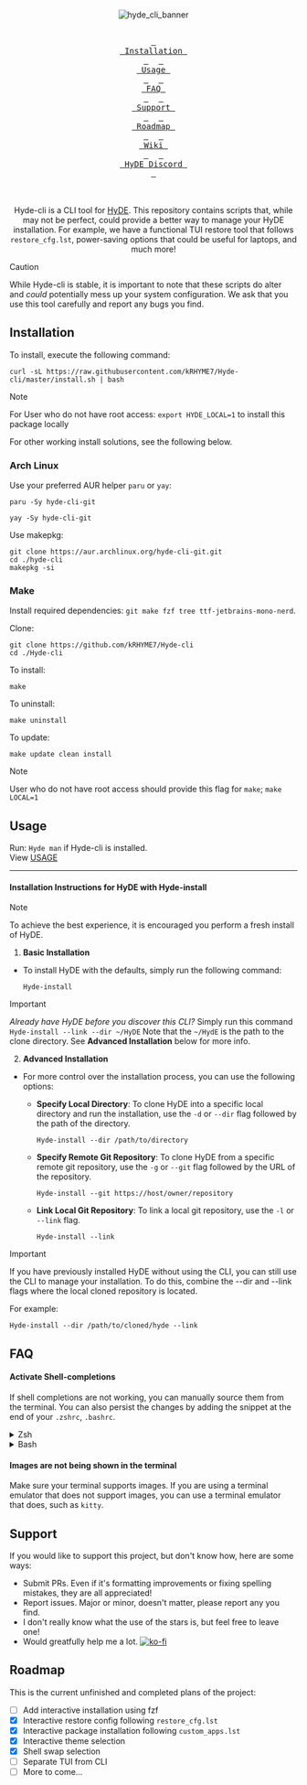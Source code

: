 <div align="center">
  <br>

![hyde_cli_banner](https://raw.githubusercontent.com/krhyme7/hyde-cli/master/Assets/hyde_cli_banner.png)

  <br>
  <a href="#installation"><kbd> <br> Installation <br> </kbd></a>&ensp;&ensp;
  <a href="https://raw.githubusercontent.com/kRHYME7/Hyde-cli/master/USAGE"><kbd> <br> Usage <br> </kbd></a>&ensp;&ensp;
  <a href="#faq"><kbd> <br> FAQ <br> </kbd></a>&ensp;&ensp;
  <a href="#support"><kbd> <br> Support <br> </kbd></a>&ensp;&ensp;
  <a href="#roadmap"><kbd> <br> Roadmap <br> </kbd></a>&ensp;&ensp;
  <a href="https://github.com/kRHYME7/Hyde-cli/wiki"><kbd> <br> Wiki <br> </kbd></a>&ensp;&ensp;
  <a href="https://discord.gg/qWehcFJxPa"><kbd> <br> HyDE Discord <br> </kbd></a>
  <br><br><br>

Hyde-cli is a CLI tool for [HyDE](https://github.com/prasanthrangan/hyprdots).
This repository contains scripts that, while may not be perfect, could provide a better way to manage your HyDE installation.
For example, we have a functional TUI restore tool that follows `restore_cfg.lst`, power-saving options that could be useful for laptops, and much more!

</div>

> [!CAUTION]
> While Hyde-cli is stable, it is important to note that these scripts do alter and *could* potentially mess up your system configuration.
> We ask that you use this tool carefully and report any bugs you find.

## Installation

To install, execute the following command:

```
curl -sL https://raw.githubusercontent.com/kRHYME7/Hyde-cli/master/install.sh | bash
```

> [!Note]
> For User who do not have root access:
> ` export HYDE_LOCAL=1 ` to install this package locally

For other working install solutions, see the following below.

### Arch Linux

Use your preferred AUR helper `paru` or `yay`:

```
paru -Sy hyde-cli-git
```

```
yay -Sy hyde-cli-git
```

Use makepkg:

```
git clone https://aur.archlinux.org/hyde-cli-git.git
cd ./hyde-cli
makepkg -si
```

### Make

Install required dependencies: `git make fzf tree ttf-jetbrains-mono-nerd`.

Clone:

```
git clone https://github.com/kRHYME7/Hyde-cli
cd ./Hyde-cli
```

To install:

```
make
```

To uninstall:

```
make uninstall
```

To update:

```
make update clean install
```

> [!Note]
> User who do not have root access should provide this flag for ` make `; ` make LOCAL=1 `

## Usage

Run: `Hyde man` if Hyde-cli is installed.
<br>
View [USAGE](https://raw.githubusercontent.com/kRHYME7/Hyde-cli/master/USAGE)

---

#### Installation Instructions for HyDE with Hyde-install

> [!Note]
> To achieve the best experience, it is encouraged you perform a fresh install of HyDE.

1) **Basic Installation**

- To install HyDE with the defaults, simply run the following command:

    ```
    Hyde-install
    ```

> [!Important]
> *Already  have HyDE before you discover this CLI?*
> Simply run this command
> ` Hyde-install --link --dir ~/HyDE `
> Note that the ` ~/HydE ` is the path to the clone directory.
> See **Advanced Installation** below for more info.

2) **Advanced Installation**

- For more control over the installation process, you can use the following options:

  - **Specify Local Directory**: To clone HyDE into a specific local directory and run the installation, use the `-d` or `--dir` flag followed by the path of the directory.

      ```
      Hyde-install --dir /path/to/directory
      ```

  - **Specify Remote Git Repository**: To clone HyDE from a specific remote git repository, use the `-g` or `--git` flag followed by the URL of the repository.

      ```
      Hyde-install --git https://host/owner/repository
      ```

  - **Link Local Git Repository**: To link a local git repository, use the `-l` or `--link` flag.

      ```
      Hyde-install --link
      ```

> [!Important]
> If you have previously installed HyDE without using the CLI, you can still use the CLI to manage your installation.
> To do this, combine the --dir and --link flags where the local cloned repository is located.
>
> For example:
>
> ```
> Hyde-install --dir /path/to/cloned/hyde --link
> ```

## FAQ

#### Activate Shell-completions

If shell completions are not working, you can manually source them from the terminal. You can also persist the changes by adding the snippet at the end of your `.zshrc`, `.bashrc`.

<details>
<summary>Zsh</summary>

```sh
source Hyde.zsh
```

</details>

<details>
<summary>Bash</summary>

```sh
source Hyde.bash
```
</details>

#### Images are not being shown in the terminal
  Make sure your terminal supports images. If you are using a terminal emulator that does not support images, you can use a terminal emulator that does, such as `kitty`.
  
</details>

## Support

If you would like to support this project, but don't know how, here are some ways:

- Submit PRs. Even if it's formatting improvements or fixing spelling mistakes, they are all appreciated!
- Report issues. Major or minor, doesn't matter, please report any you find.
- I don't really know what the use of the stars is, but feel free to leave one!
- Would greatfully help me a lot. [![ko-fi](https://ko-fi.com/img/githubbutton_sm.svg)](https://ko-fi.com/A0A3TECUZ) 
## Roadmap

This is the current unfinished and completed plans of the project:

- [ ] Add interactive installation using fzf
- [x] Interactive restore config following `restore_cfg.lst`
- [x] Interactive package installation following `custom_apps.lst`
- [x] Interactive theme selection
- [x] Shell swap selection
- [ ] Separate TUI from CLI
- [ ] More to come...
